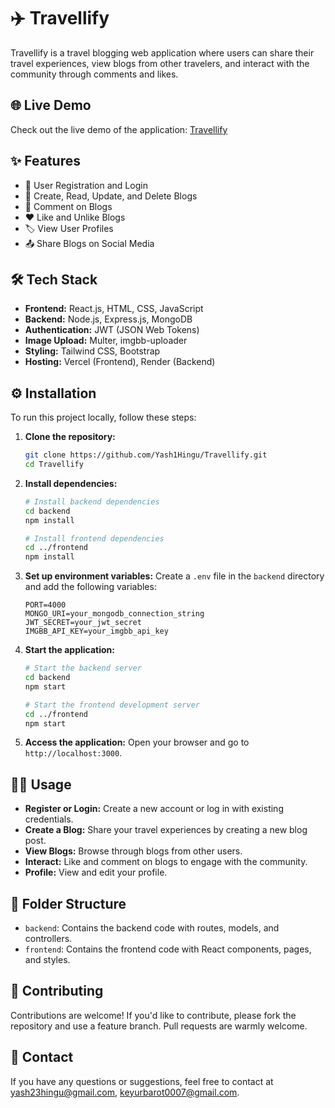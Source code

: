 # ✈️ Travellify

Travellify is a travel blogging web application where users can share their travel experiences, view blogs from other travelers, and interact with the community through comments and likes.

## 🌐 Live Demo

Check out the live demo of the application: [Travellify](https://travellify.vercel.app/)

## ✨ Features

- 👤 User Registration and Login
- 📝 Create, Read, Update, and Delete Blogs
- 💬 Comment on Blogs
- ❤️ Like and Unlike Blogs
- 🏷️ View User Profiles
- 📤 Share Blogs on Social Media

## 🛠️ Tech Stack

- **Frontend:** React.js, HTML, CSS, JavaScript
- **Backend:** Node.js, Express.js, MongoDB
- **Authentication:** JWT (JSON Web Tokens)
- **Image Upload:** Multer, imgbb-uploader
- **Styling:** Tailwind CSS, Bootstrap
- **Hosting:** Vercel (Frontend), Render (Backend)

## ⚙️ Installation

To run this project locally, follow these steps:

1. **Clone the repository:**
   ```bash
   git clone https://github.com/Yash1Hingu/Travellify.git
   cd Travellify
   ```

2. **Install dependencies:**
   ```bash
   # Install backend dependencies
   cd backend
   npm install

   # Install frontend dependencies
   cd ../frontend
   npm install
   ```

3. **Set up environment variables:**
   Create a `.env` file in the `backend` directory and add the following variables:
   ```plaintext
   PORT=4000
   MONGO_URI=your_mongodb_connection_string
   JWT_SECRET=your_jwt_secret
   IMGBB_API_KEY=your_imgbb_api_key
   ```

4. **Start the application:**
   ```bash
   # Start the backend server
   cd backend
   npm start

   # Start the frontend development server
   cd ../frontend
   npm start
   ```

5. **Access the application:**
   Open your browser and go to `http://localhost:3000`.

## 🧑‍💻 Usage

- **Register or Login:** Create a new account or log in with existing credentials.
- **Create a Blog:** Share your travel experiences by creating a new blog post.
- **View Blogs:** Browse through blogs from other users.
- **Interact:** Like and comment on blogs to engage with the community.
- **Profile:** View and edit your profile.

## 📂 Folder Structure

- `backend`: Contains the backend code with routes, models, and controllers.
- `frontend`: Contains the frontend code with React components, pages, and styles.

## 🤝 Contributing

Contributions are welcome! If you'd like to contribute, please fork the repository and use a feature branch. Pull requests are warmly welcome.

## 📧 Contact

If you have any questions or suggestions, feel free to contact at yash23hingu@gmail.com, keyurbarot0007@gmail.com.

